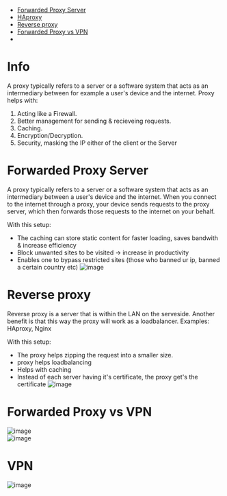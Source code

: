 - [Forwarded Proxy Server](#forwarded-proxy-server)
- [HAproxy](#haproxy)
- [Reverse proxy](#reverse-proxy)
- [Forwarded Proxy vs VPN](forwarded-proxy-vs-vpn#)
- [](#)

# Info
A proxy typically refers to a server or a software system that acts as an intermediary between for example a user's device and the internet. 
Proxy helps with:
1. Acting like a Firewall.
2. Better management for sending & recieveing requests.
3. Caching.
4. Encryption/Decryption.
5. Security, masking the IP either of the client or the Server


# Forwarded Proxy Server
A proxy typically refers to a server or a software system that acts as an intermediary between a user's device and the internet. 
When you connect to the internet through a proxy, your device sends requests to the proxy server, which then forwards those requests to the internet on your behalf.    

With this setup:
* The caching can store static content for faster loading, saves bandwith & increase efficiency
* Block unwanted sites to be visited -> increase in productivity
* Enables one to bypass restricted sites (those who banned ur ip, banned a certain country etc)
![image](https://github.com/Keeriiim/CCNA/assets/117115289/5a5d6eeb-b88a-48f5-87c0-52a8c4831a74)


# Reverse proxy
Reverse proxy is a server that is within the LAN on the serveside.
Another benefit is that this way the proxy will work as a loadbalancer. 
Examples: HAproxy, Nginx

With this setup:
* The proxy helps zipping the request into a smaller size.
* proxy helps loadbalancing
* Helps with caching
* Instead of each server having it's certificate, the proxy get's the certificate
![image](https://github.com/Keeriiim/CCNA/assets/117115289/ca1f6583-0500-4d01-8bee-32263c19054f)


# Forwarded Proxy vs VPN
![image](https://github.com/Keeriiim/CCNA/assets/117115289/a6521540-4e0d-48f5-a664-a300b0607911)  
![image](https://github.com/Keeriiim/CCNA/assets/117115289/07b3e977-3eca-49dd-bf39-7f15d95e1575)  

# VPN
![image](https://github.com/Keeriiim/CCNA/assets/117115289/e0692179-cdb1-4885-82bb-2ee96e29d760)






 
